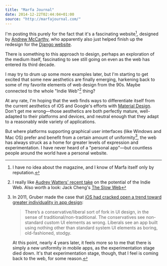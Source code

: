 ```yaml
---
title: "Marfa Journal"
date: 2014-12-22T02:44:04+01:00
source: "http://marfajournal.com/"
---
```


I'm posting this purely for the fact that it's a fascinating website[^marfajournal], designed by [Andrew McCarthy](http://andrevv.com), who apparently also just helped finish up the redesign for the [Django website](https://www.djangoproject.com).

There is something to this approach to design, perhaps an exploration of the medium itself, fascinating to see still going on even as the web has entered its third decade.

I may try to drum up some more examples later, but I'm starting to get excited that some new aesthetics are finally emerging, harkening back to some of my favorite elements of web design from the 90s. Maybe connected to the whole "Indie Web"[^indieweb] thing?

At any rate, I'm hoping that the web finds ways to differentiate itself from the current aesthetics of iOS and Google's efforts with [Material Design](http://www.google.com/design/spec/material-design/introduction.html). Don't get me wrong—those aesthetics are both perfectly mature, well-adapted to their platforms and devices, and neutral enough that they adapt to a reasonably wide variety of applications.

But where platforms supporting graphical user interfaces (like Windows and Mac OS) prefer and benefit from a certain amount of uniformity[^gruber-uniformity], the web has always struck as a home for greater levels of expression and experimentation. I have never heard of a "personal app"—but countless people around the world have a personal website.

[^marfajournal]: I have no idea about the magazine, and I know of Marfa itself only by reputation.

[^indieweb]: I really like [Audrey Watters' recent take](http://2014trends.hackeducation.com/indie.html) on the potential of the Indie Web. Also worth a look: Jack Cheng's [The Slow Web](http://jackcheng.com/the-slow-web)

[^gruber-uniformity]: In 2011, Gruber made the case that [iOS had cracked open a trend toward greater individuality in app design](http://daringfireball.net/2011/01/uniformity_vs_individuality_in_mac_ui_design):
    
    > There’s a conservative/liberal sort of fork in UI design, in the sense of traditional/non-traditional. The conservatives see non-standard custom UI elements as wrong. Liberals see an app built using nothing other than standard system UI elements as boring, old-fashioned, stodgy.
    
    At this point, nearly 4 years later, it feels more so to me that there is simply a new uniformity in mobile apps, as the experimentation stage died down. It's that experimentation stage, though, that I feel is coming back to the web, for some reason.
